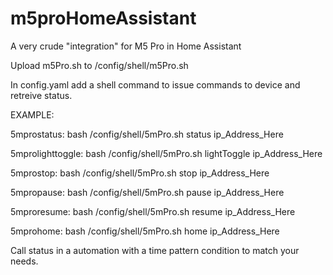 # m5proHomeAssistant
A very crude "integration" for M5 Pro in Home Assistant

Upload m5Pro.sh to /config/shell/m5Pro.sh

In config.yaml add a shell command to issue commands to device and retreive status.

EXAMPLE:

5mprostatus: bash /config/shell/5mPro.sh status ip_Address_Here

5mprolighttoggle: bash /config/shell/5mPro.sh lightToggle ip_Address_Here

5mprostop: bash /config/shell/5mPro.sh stop ip_Address_Here

5mpropause: bash /config/shell/5mPro.sh pause ip_Address_Here

5mproresume: bash /config/shell/5mPro.sh resume ip_Address_Here

5mprohome: bash /config/shell/5mPro.sh home ip_Address_Here

Call status in a automation with a time pattern condition to match your needs.
